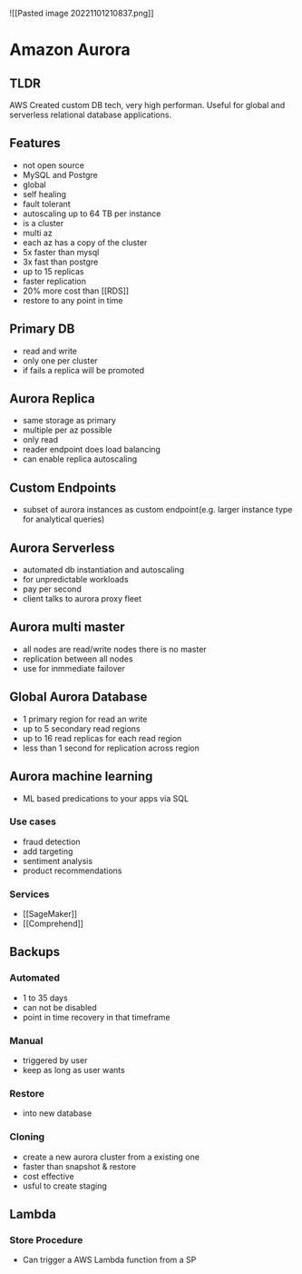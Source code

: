 ![[Pasted image 20221101210837.png]]
# Amazon Aurora

## TLDR
AWS Created custom DB tech, very high performan. Useful for global and serverless relational database applications.

## Features
- not open source
- MySQL and Postgre
- global
- self healing
- fault tolerant
- autoscaling up to 64 TB per instance
- is a cluster
- multi az
- each az has a copy of the cluster
- 5x faster than mysql
- 3x fast than postgre
- up to 15 replicas
- faster replication
- 20% more cost than [[RDS]]
- restore to any point in time

## Primary DB
- read and write
- only one per cluster
- if fails a replica will be promoted

## Aurora Replica
- same storage as primary
- multiple per az possible
- only read
- reader endpoint does load balancing
- can enable replica autoscaling

## Custom Endpoints
- subset of aurora instances as custom endpoint(e.g. larger instance type for analytical queries)

## Aurora Serverless
- automated db instantiation and autoscaling
- for unpredictable workloads
- pay per second
- client talks to aurora proxy fleet

## Aurora multi master
- all nodes are read/write nodes there is no master
- replication between all nodes
- use for inmmediate failover

## Global Aurora Database
- 1 primary region for read an write
- up to 5 secondary read regions
- up to 16 read replicas for each read region
- less than 1 second for replication across region

## Aurora machine learning
- ML based predications to your apps via SQL

### Use cases
- fraud detection
- add targeting
- sentiment analysis
- product recommendations

### Services
- [[SageMaker]]
- [[Comprehend]]

## Backups

### Automated 
- 1 to 35 days
- can not be disabled
- point in time recovery in that timeframe

### Manual
- triggered by user
- keep as long as user wants

### Restore
- into new database

### Cloning
- create a new aurora cluster from a existing one
- faster than snapshot & restore
- cost effective
- usful to create staging

## Lambda

### Store Procedure
- Can trigger a AWS Lambda function from a SP
